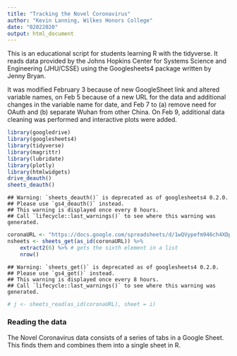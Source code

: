 ```yaml
---
title: "Tracking the Novel Coronavirus"
author: "Kevin Lanning, Wilkes Honors College"
date: "02022020"
output: html_document
---
```


This is an educational script for students learning R with the tidyverse. It reads data provided by the Johns Hopkins Center for Systems Science and Engineering (JHU/CSSE) using the Googlesheets4 package written by Jenny Bryan.  

It was modified February 3 because of new GoogleSheet link and altered variable names, on Feb 5 because of a new URL for the data and additional changes in the variable name for date, and Feb 7 to (a) remove need for OAuth and (b) separate Wuhan from other China. On Feb 9, additional data cleaning was performed and interactive plots were added.


```r
library(googledrive)
library(googlesheets4)
library(tidyverse)
library(magrittr)
library(lubridate)
library(plotly)
library(htmlwidgets)
drive_deauth()
sheets_deauth()
```

```
## Warning: `sheets_deauth()` is deprecated as of googlesheets4 0.2.0.
## Please use `gs4_deauth()` instead.
## This warning is displayed once every 8 hours.
## Call `lifecycle::last_warnings()` to see where this warning was generated.
```

```r
coronaURL <- "https://docs.google.com/spreadsheets/d/1wQVypefm946ch4XDp37uZ-wartW4V7ILdg-qYiDXUHM"
nsheets <- sheets_get(as_id(coronaURL)) %>%
    extract2(6) %>% # gets the sixth element in a list  
    nrow()
```

```
## Warning: `sheets_get()` is deprecated as of googlesheets4 0.2.0.
## Please use `gs4_get()` instead.
## This warning is displayed once every 8 hours.
## Call `lifecycle::last_warnings()` to see where this warning was generated.
```

```r
# j <- sheets_read(as_id(coronaURL), sheet = i)
```

### Reading the data

The Novel Coronavirus data consists of a series of tabs in a Google Sheet. This finds them and combines them into a single sheet in R.
